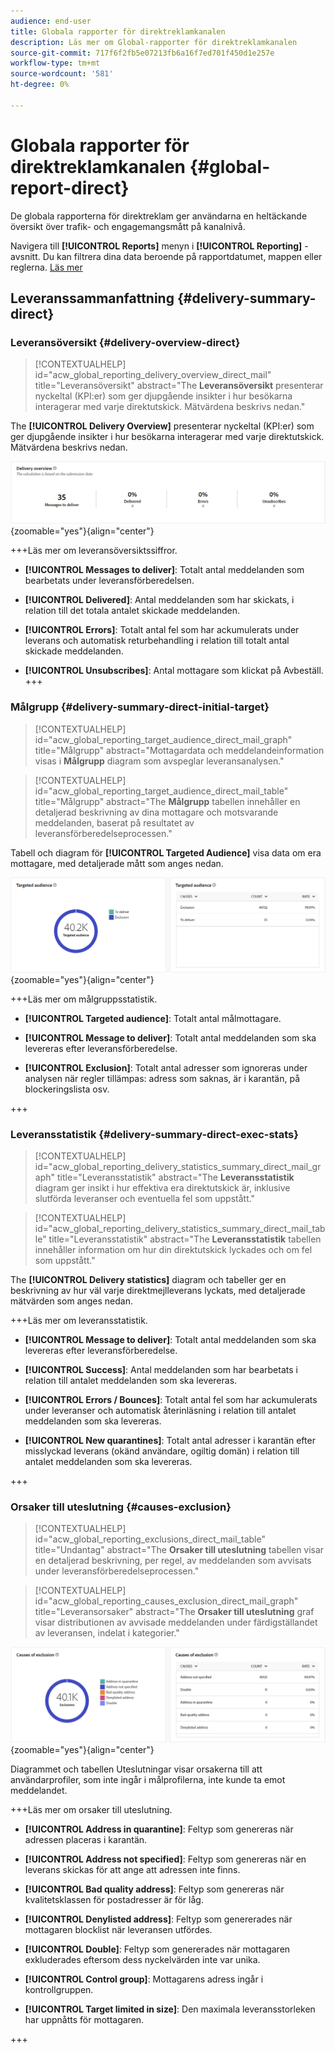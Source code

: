 ```yaml
---
audience: end-user
title: Globala rapporter för direktreklamkanalen
description: Läs mer om Global-rapporter för direktreklamkanalen
source-git-commit: 717f6f2fb5e07213fb6a16f7ed701f450d1e257e
workflow-type: tm+mt
source-wordcount: '581'
ht-degree: 0%

---
```


# Globala rapporter för direktreklamkanalen {#global-report-direct}

De globala rapporterna för direktreklam ger användarna en heltäckande översikt över trafik- och engagemangsmått på kanalnivå.

Navigera till **[!UICONTROL Reports]** menyn i **[!UICONTROL Reporting]** -avsnitt. Du kan filtrera dina data beroende på rapportdatumet, mappen eller reglerna. [Läs mer](global-reports.md)

## Leveranssammanfattning {#delivery-summary-direct}

### Leveransöversikt {#delivery-overview-direct}

>[!CONTEXTUALHELP]
>id="acw_global_reporting_delivery_overview_direct_mail"
>title="Leveransöversikt"
>abstract="The **Leveransöversikt** presenterar nyckeltal (KPI:er) som ger djupgående insikter i hur besökarna interagerar med varje direktutskick. Mätvärdena beskrivs nedan."

The **[!UICONTROL Delivery Overview]** presenterar nyckeltal (KPI:er) som ger djupgående insikter i hur besökarna interagerar med varje direktutskick. Mätvärdena beskrivs nedan.

![](assets/global_report_direct_mail_delivery_overview.png){zoomable=&quot;yes&quot;}{align="center"}

+++Läs mer om leveransöversiktssiffror.

* **[!UICONTROL Messages to deliver]**: Totalt antal meddelanden som bearbetats under leveransförberedelsen.

* **[!UICONTROL Delivered]**: Antal meddelanden som har skickats, i relation till det totala antalet skickade meddelanden.

* **[!UICONTROL Errors]**: Totalt antal fel som har ackumulerats under leverans och automatisk returbehandling i relation till totalt antal skickade meddelanden.

* **[!UICONTROL Unsubscribes]**: Antal mottagare som klickat på Avbeställ.
+++

### Målgrupp {#delivery-summary-direct-initial-target}

>[!CONTEXTUALHELP]
>id="acw_global_reporting_target_audience_direct_mail_graph"
>title="Målgrupp"
>abstract="Mottagardata och meddelandeinformation visas i **Målgrupp** diagram som avspeglar leveransanalysen."

>[!CONTEXTUALHELP]
>id="acw_global_reporting_target_audience_direct_mail_table"
>title="Målgrupp"
>abstract="The **Målgrupp** tabellen innehåller en detaljerad beskrivning av dina mottagare och motsvarande meddelanden, baserat på resultatet av leveransförberedelseprocessen."

Tabell och diagram för **[!UICONTROL Targeted Audience]** visa data om era mottagare, med detaljerade mått som anges nedan.

![](assets/global_report_direct_mail_targeted_audience.png){zoomable=&quot;yes&quot;}{align="center"}

+++Läs mer om målgruppsstatistik.

* **[!UICONTROL Targeted audience]**: Totalt antal målmottagare.

* **[!UICONTROL Message to deliver]**: Totalt antal meddelanden som ska levereras efter leveransförberedelse.

* **[!UICONTROL Exclusion]**: Totalt antal adresser som ignoreras under analysen när regler tillämpas: adress som saknas, är i karantän, på blockeringslista osv.

+++

### Leveransstatistik {#delivery-summary-direct-exec-stats}

>[!CONTEXTUALHELP]
>id="acw_global_reporting_delivery_statistics_summary_direct_mail_graph"
>title="Leveransstatistik"
>abstract="The **Leveransstatistik** diagram ger insikt i hur effektiva era direktutskick är, inklusive slutförda leveranser och eventuella fel som uppstått."

>[!CONTEXTUALHELP]
>id="acw_global_reporting_delivery_statistics_summary_direct_mail_table"
>title="Leveransstatistik"
>abstract="The **Leveransstatistik** tabellen innehåller information om hur din direktutskick lyckades och om fel som uppstått."

The **[!UICONTROL Delivery statistics]** diagram och tabeller ger en beskrivning av hur väl varje direktmejlleverans lyckats, med detaljerade mätvärden som anges nedan.

+++Läs mer om leveransstatistik.

* **[!UICONTROL Message to deliver]**: Totalt antal meddelanden som ska levereras efter leveransförberedelse.

* **[!UICONTROL Success]**: Antal meddelanden som har bearbetats i relation till antalet meddelanden som ska levereras.

* **[!UICONTROL Errors / Bounces]**: Totalt antal fel som har ackumulerats under leveranser och automatisk återinläsning i relation till antalet meddelanden som ska levereras.

* **[!UICONTROL New quarantines]**: Totalt antal adresser i karantän efter misslyckad leverans (okänd användare, ogiltig domän) i relation till antalet meddelanden som ska levereras.

+++

### Orsaker till uteslutning {#causes-exclusion}

>[!CONTEXTUALHELP]
>id="acw_global_reporting_exclusions_direct_mail_table"
>title="Undantag"
>abstract="The **Orsaker till uteslutning** tabellen visar en detaljerad beskrivning, per regel, av meddelanden som avvisats under leveransförberedelseprocessen."

>[!CONTEXTUALHELP]
>id="acw_global_reporting_causes_exclusion_direct_mail_graph"
>title="Leveransorsaker"
>abstract="The **Orsaker till uteslutning** graf visar distributionen av avvisade meddelanden under färdigställandet av leveransen, indelat i kategorier."

![](assets/global_report_direct_mail_exclusions.png){zoomable=&quot;yes&quot;}{align="center"}

Diagrammet och tabellen Uteslutningar visar orsakerna till att användarprofiler, som inte ingår i målprofilerna, inte kunde ta emot meddelandet.

+++Läs mer om orsaker till uteslutning.

* **[!UICONTROL Address in quarantine]**: Feltyp som genereras när adressen placeras i karantän.

* **[!UICONTROL Address not specified]**: Feltyp som genereras när en leverans skickas för att ange att adressen inte finns.

* **[!UICONTROL Bad quality address]**: Feltyp som genereras när kvalitetsklassen för postadresser är för låg.

* **[!UICONTROL Denylisted address]**: Feltyp som genererades när mottagaren blocklist när leveransen utfördes.

* **[!UICONTROL Double]**: Feltyp som genererades när mottagaren exkluderades eftersom dess nyckelvärden inte var unika.

* **[!UICONTROL Control group]**: Mottagarens adress ingår i kontrollgruppen.

* **[!UICONTROL Target limited in size]**: Den maximala leveransstorleken har uppnåtts för mottagaren.

+++

